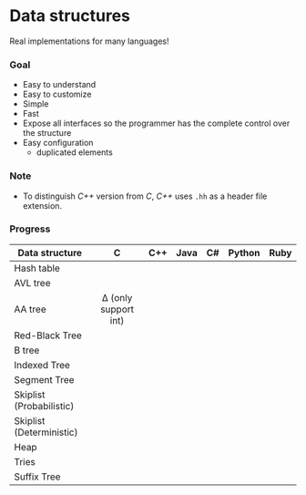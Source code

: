# Data structures

Real implementations for many languages!

### Goal
* Easy to understand
* Easy to customize
* Simple
* Fast
* Expose all interfaces so the programmer has the complete control over the structure
* Easy configuration
  * duplicated elements


### Note
* To distinguish *C++* version from *C*, *C++* uses `.hh` as a header file extension.

### Progress

|Data structure|C|C++|Java|C#|Python|Ruby|
|-|:-:|:-:|:-:|:-:|:-:|:-:|
|Hash table|||||||
|AVL tree|||||||
|AA tree|∆ (only support int)|||||||
|Red-Black Tree|||||||
|B tree|||||||
|Indexed Tree|||||||
|Segment Tree|||||||
|Skiplist (Probabilistic)|||||||
|Skiplist (Deterministic)|||||||
|Heap|||||||
|Tries|||||||
|Suffix Tree|||||||